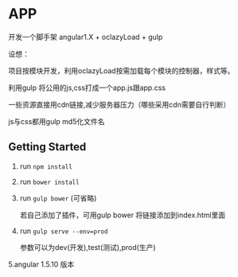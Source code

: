 # APP
开发一个脚手架 angular1.X + oclazyLoad + gulp

设想：

项目按模块开发，利用oclazyLoad按需加载每个模块的控制器，样式等。

利用gulp 将公用的js,css打成一个app.js跟app.css

一些资源直接用cdn链接,减少服务器压力（哪些采用cdn需要自行判断）

js与css都用gulp md5化文件名

## Getting Started

1. run `npm install`
2. run `bower install`
3. run `gulp bower` (可省略)

   若自己添加了插件，可用gulp bower 将链接添加到index.html里面
4. run `gulp serve --env=prod`

   参数可以为dev(开发),test(测试),prod(生产)

5.angular 1.5.10 版本
